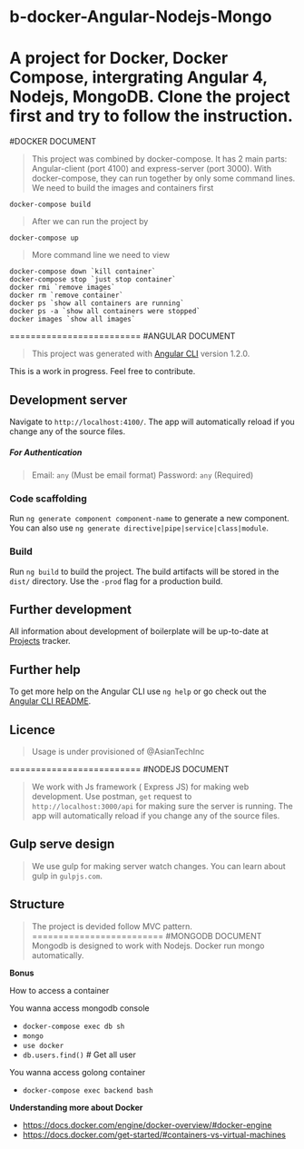 # b-docker-Angular-Nodejs-Mongo
A project for Docker, Docker Compose, intergrating Angular 4, Nodejs, MongoDB.
Clone the project first and try to follow the instruction.
=========================
#DOCKER DOCUMENT
> This project was combined by docker-compose. It has 2 main parts: Angular-client (port 4100) and express-server (port 3000). With docker-compose, they can run together by only some command lines.
> We need to build the images and containers first
```
docker-compose build
```
> After we can run the project by
```
docker-compose up
```
> More command line we need to view
```
docker-compose down `kill container`
docker-compose stop `just stop container`
docker rmi `remove images`
docker rm `remove container`
docker ps `show all containers are running`
docker ps -a `show all containers were stopped`
docker images `show all images`
```
=========================
#ANGULAR DOCUMENT
> This project was generated with [Angular CLI](https://github.com/angular/angular-cli) version 1.2.0.

This is a work in progress. Feel free to contribute.

## Development server

Navigate to `http://localhost:4100/`. The app will automatically reload if you change any of the source files.

##### For Authentication
> Email: `any` (Must be email format)
> Password: `any` (Required)

### Code scaffolding

Run `ng generate component component-name` to generate a new component. You can also use `ng generate directive|pipe|service|class|module`.

### Build
Run `ng build` to build the project. The build artifacts will be stored in the `dist/` directory. Use the `-prod` flag for a production build.

## Further development

All information about development of boilerplate will be up-to-date at [Projects](https://github.com/AsianTechInc/) tracker.

## Further help

To get more help on the Angular CLI use `ng help` or go check out the [Angular CLI README](https://github.com/angular/angular-cli/blob/master/README.md).

## Licence

> Usage is under provisioned of @AsianTechInc


=========================
#NODEJS DOCUMENT
> We work with Js framework ( Express JS) for making web development. 
> Use postman, `get` request to `http://localhost:3000/api` for making sure the server is running. 
> The app will automatically reload if you change any of the source files.
## Gulp serve design
>  We use gulp for making server watch changes. You can learn about gulp in `gulpjs.com`.
## Structure
> The project is devided follow MVC pattern. 
=========================
#MONGODB DOCUMENT
> Mongodb is designed to work with Nodejs. 
> Docker run mongo automatically.

**Bonus**

How to access a container

You wanna access mongodb console

- `docker-compose exec db sh`
- `mongo`
- `use docker`
- `db.users.find()` # Get all user

You wanna access golong container

- `docker-compose exec backend bash`

**Understanding more about Docker**

- https://docs.docker.com/engine/docker-overview/#docker-engine
- https://docs.docker.com/get-started/#containers-vs-virtual-machines
